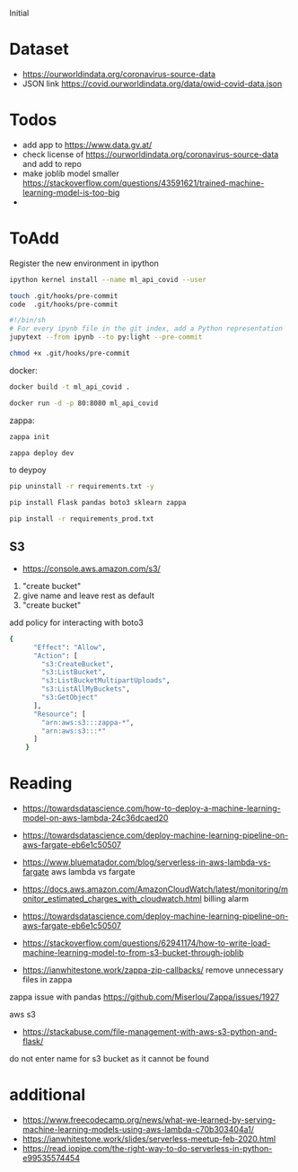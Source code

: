 Initial

# Dataset

- https://ourworldindata.org/coronavirus-source-data
- JSON link https://covid.ourworldindata.org/data/owid-covid-data.json

# Todos


- add app to https://www.data.gv.at/
- check license of https://ourworldindata.org/coronavirus-source-data and add to repo
- make joblib model smaller https://stackoverflow.com/questions/43591621/trained-machine-learning-model-is-too-big
-


# ToAdd


Register the new environment in ipython
```sh
ipython kernel install --name ml_api_covid --user
```

```sh
touch .git/hooks/pre-commit
code  .git/hooks/pre-commit

#!/bin/sh
# For every ipynb file in the git index, add a Python representation
jupytext --from ipynb --to py:light --pre-commit

chmod +x .git/hooks/pre-commit
```



docker:

```sh
docker build -t ml_api_covid .
```

```sh
docker run -d -p 80:8080 ml_api_covid
```

zappa:

```sh
zappa init
```

```sh
zappa deploy dev
```

to deypoy

```sh
pip uninstall -r requirements.txt -y
```

```sh
pip install Flask pandas boto3 sklearn zappa
```

```sh
pip install -r requirements_prod.txt
```

## S3

- https://console.aws.amazon.com/s3/


1. "create bucket"
2. give name and leave rest as default
3. "create bucket"


add policy for interacting with boto3

```sh
{
      "Effect": "Allow",
      "Action": [
        "s3:CreateBucket",
        "s3:ListBucket",
        "s3:ListBucketMultipartUploads",
        "s3:ListAllMyBuckets",
        "s3:GetObject"
      ],
      "Resource": [
        "arn:aws:s3:::zappa-*",
        "arn:aws:s3:::*"
      ]
    }
```


# Reading


- https://towardsdatascience.com/how-to-deploy-a-machine-learning-model-on-aws-lambda-24c36dcaed20
- https://towardsdatascience.com/deploy-machine-learning-pipeline-on-aws-fargate-eb6e1c50507


- https://www.bluematador.com/blog/serverless-in-aws-lambda-vs-fargate aws lambda vs fargate
- https://docs.aws.amazon.com/AmazonCloudWatch/latest/monitoring/monitor_estimated_charges_with_cloudwatch.html billing alarm
- https://towardsdatascience.com/deploy-machine-learning-pipeline-on-aws-fargate-eb6e1c50507
- https://stackoverflow.com/questions/62941174/how-to-write-load-machine-learning-model-to-from-s3-bucket-through-joblib
- https://ianwhitestone.work/zappa-zip-callbacks/ remove unnecessary files in zappa

zappa issue with pandas https://github.com/Miserlou/Zappa/issues/1927

aws s3

- https://stackabuse.com/file-management-with-aws-s3-python-and-flask/


do not enter name for s3 bucket as it cannot be found

# additional

- https://www.freecodecamp.org/news/what-we-learned-by-serving-machine-learning-models-using-aws-lambda-c70b303404a1/
- https://ianwhitestone.work/slides/serverless-meetup-feb-2020.html
- https://read.iopipe.com/the-right-way-to-do-serverless-in-python-e99535574454